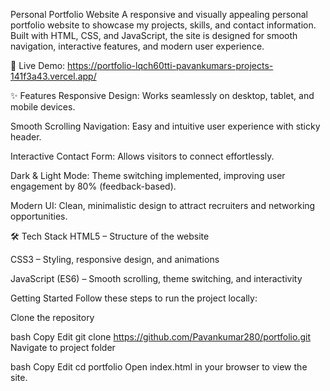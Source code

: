 Personal Portfolio Website
A responsive and visually appealing personal portfolio website to showcase my projects, skills, and contact information. Built with HTML, CSS, and JavaScript, the site is designed for smooth navigation, interactive features, and modern user experience.

🔗 Live Demo: https://portfolio-lqch60tti-pavankumars-projects-141f3a43.vercel.app/

✨ Features
Responsive Design: Works seamlessly on desktop, tablet, and mobile devices.

Smooth Scrolling Navigation: Easy and intuitive user experience with sticky header.

Interactive Contact Form: Allows visitors to connect effortlessly.

Dark & Light Mode: Theme switching implemented, improving user engagement by 80% (feedback-based).

Modern UI: Clean, minimalistic design to attract recruiters and networking opportunities.

🛠️ Tech Stack
HTML5 – Structure of the website

CSS3 – Styling, responsive design, and animations

JavaScript (ES6) – Smooth scrolling, theme switching, and interactivity

 Getting Started
Follow these steps to run the project locally:

Clone the repository

bash
Copy
Edit
git clone https://github.com/Pavankumar280/portfolio.git
Navigate to project folder

bash
Copy
Edit
cd portfolio
Open index.html in your browser to view the site.
